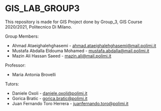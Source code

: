 # GIS_LAB_GROUP3
This repository is made for GIS Project done by Group_3, GIS Course 2020/2021, Politecnico Di Milano.

Group Members:

  - Ahmad Ataeighalehghasemi - ahmad.ataeighalehghasemi@mail.polimi.it
  - Mustafa Abdalla Eldouma Mohamed - mustafa.abdalla@mail.polimi.it
  - Mazin Ali Hassan Saeed - mazin.ali@mail.polimi.it

Professor:
  - Maria Antonia Brovelli

Tutors:
  - Daniele Oxoli - daniele.oxoli@polimi.it
  - Gorica Bratic - gorica.bratic@polimi.it
  - Juan Fernando Toro Herrera - juanfernando.toro@polimi.it
